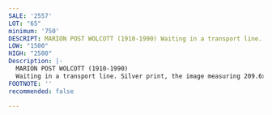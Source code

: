 ```yaml
---
SALE: '2557'
LOT: "65"
minimum: '750'
DESCRIPT: MARION POST WOLCOTT (1910-1990) Waiting in a transport line.
LOW: "1500"
HIGH: "2500"
Description: |-
  MARION POST WOLCOTT (1910-1990)
  Waiting in a transport line. Silver print, the image measuring 209.6x298.5 mm; 8¼x11¾ inches, the sheet 279.4x355.6 mm; 11x14 inches, with Lee Wolcott's signature and a partial title, in pencil, on verso. 1930s; printed 1980s.
FOOTNOTE: ''
recommended: false

---
```


